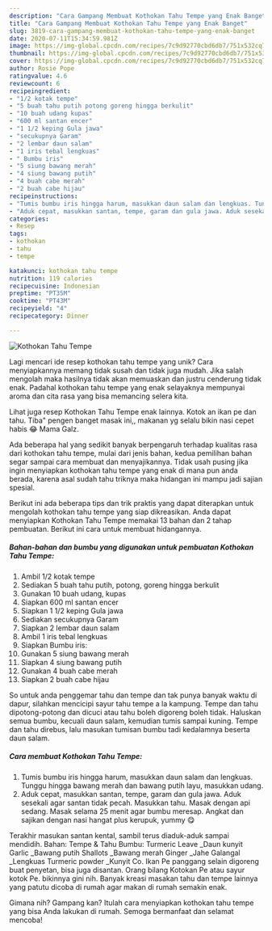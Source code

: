 ```yaml
---
description: "Cara Gampang Membuat Kothokan Tahu Tempe yang Enak Banget"
title: "Cara Gampang Membuat Kothokan Tahu Tempe yang Enak Banget"
slug: 3819-cara-gampang-membuat-kothokan-tahu-tempe-yang-enak-banget
date: 2020-07-11T15:34:59.981Z
image: https://img-global.cpcdn.com/recipes/7c9d92770cbd6db7/751x532cq70/kothokan-tahu-tempe-foto-resep-utama.jpg
thumbnail: https://img-global.cpcdn.com/recipes/7c9d92770cbd6db7/751x532cq70/kothokan-tahu-tempe-foto-resep-utama.jpg
cover: https://img-global.cpcdn.com/recipes/7c9d92770cbd6db7/751x532cq70/kothokan-tahu-tempe-foto-resep-utama.jpg
author: Rosie Pope
ratingvalue: 4.6
reviewcount: 6
recipeingredient:
- "1/2 kotak tempe"
- "5 buah tahu putih potong goreng hingga berkulit"
- "10 buah udang kupas"
- "600 ml santan encer"
- "1 1/2 keping Gula jawa"
- "secukupnya Garam"
- "2 lembar daun salam"
- "1 iris tebal lengkuas"
- " Bumbu iris"
- "5 siung bawang merah"
- "4 siung bawang putih"
- "4 buah cabe merah"
- "2 buah cabe hijau"
recipeinstructions:
- "Tumis bumbu iris hingga harum, masukkan daun salam dan lengkuas. Tunggu hingga bawang merah dan bawang putih layu, masukkan udang."
- "Aduk cepat, masukkan santan, tempe, garam dan gula jawa. Aduk sesekali agar santan tidak pecah. Masukkan tahu. Masak dengan api sedang. Masak selama 25 menit agar bumbu meresap. Angkat dan sajikan dengan nasi hangat plus kerupuk, yummy 😋"
categories:
- Resep
tags:
- kothokan
- tahu
- tempe

katakunci: kothokan tahu tempe 
nutrition: 119 calories
recipecuisine: Indonesian
preptime: "PT35M"
cooktime: "PT43M"
recipeyield: "4"
recipecategory: Dinner

---
```



![Kothokan Tahu Tempe](https://img-global.cpcdn.com/recipes/7c9d92770cbd6db7/751x532cq70/kothokan-tahu-tempe-foto-resep-utama.jpg)

Lagi mencari ide resep kothokan tahu tempe yang unik? Cara menyiapkannya memang tidak susah dan tidak juga mudah. Jika salah mengolah maka hasilnya tidak akan memuaskan dan justru cenderung tidak enak. Padahal kothokan tahu tempe yang enak selayaknya mempunyai aroma dan cita rasa yang bisa memancing selera kita.

Lihat juga resep Kothokan Tahu Tempe enak lainnya. Kotok an ikan pe dan tahu. Tiba&#34; pengen banget masak ini,, makanan yg selalu bikin nasi cepet habis 😂 Mama Galz.

Ada beberapa hal yang sedikit banyak berpengaruh terhadap kualitas rasa dari kothokan tahu tempe, mulai dari jenis bahan, kedua pemilihan bahan segar sampai cara membuat dan menyajikannya. Tidak usah pusing jika ingin menyiapkan kothokan tahu tempe yang enak di mana pun anda berada, karena asal sudah tahu triknya maka hidangan ini mampu jadi sajian spesial.


Berikut ini ada beberapa tips dan trik praktis yang dapat diterapkan untuk mengolah kothokan tahu tempe yang siap dikreasikan. Anda dapat menyiapkan Kothokan Tahu Tempe memakai 13 bahan dan 2 tahap pembuatan. Berikut ini cara untuk membuat hidangannya.

<!--inarticleads1-->

##### Bahan-bahan dan bumbu yang digunakan untuk pembuatan Kothokan Tahu Tempe:

1. Ambil 1/2 kotak tempe
1. Sediakan 5 buah tahu putih, potong, goreng hingga berkulit
1. Gunakan 10 buah udang, kupas
1. Siapkan 600 ml santan encer
1. Siapkan 1 1/2 keping Gula jawa
1. Sediakan secukupnya Garam
1. Siapkan 2 lembar daun salam
1. Ambil 1 iris tebal lengkuas
1. Siapkan  Bumbu iris:
1. Gunakan 5 siung bawang merah
1. Siapkan 4 siung bawang putih
1. Gunakan 4 buah cabe merah
1. Siapkan 2 buah cabe hijau


So untuk anda penggemar tahu dan tempe dan tak punya banyak waktu di dapur, silahkan mencicipi sayur tahu tempe a la kampung. Tempe dan tahu dipotong-potong dan dicuci atau tahu boleh digoreng boleh tidak. Haluskan semua bumbu, kecuali daun salam, kemudian tumis sampai kuning. Tempe dan tahu direbus, lalu masukan tumisan bumbu tadi kedalamnya beserta daun salam. 

<!--inarticleads2-->

##### Cara membuat Kothokan Tahu Tempe:

1. Tumis bumbu iris hingga harum, masukkan daun salam dan lengkuas. Tunggu hingga bawang merah dan bawang putih layu, masukkan udang.
1. Aduk cepat, masukkan santan, tempe, garam dan gula jawa. Aduk sesekali agar santan tidak pecah. Masukkan tahu. Masak dengan api sedang. Masak selama 25 menit agar bumbu meresap. Angkat dan sajikan dengan nasi hangat plus kerupuk, yummy 😋


Terakhir masukan santan kental, sambil terus diaduk-aduk sampai mendidih. Bahan: Tempe &amp; Tahu Bumbu: Turmeric Leave _Daun kunyit Garlic _Bawang putih Shallots _Bawang merah Ginger _Jahe Galangal _Lengkuas Turmeric powder _Kunyit Co. Ikan Pe panggang selain digoreng buat penyetan, bisa juga disantan. Orang bilang Kotokan Pe atau sayur kotok Pe. bikinnya gini nih. Banyak kreasi masakan tahu dan tempe lainnya yang patutu dicoba di rumah agar makan di rumah semakin enak. 

Gimana nih? Gampang kan? Itulah cara menyiapkan kothokan tahu tempe yang bisa Anda lakukan di rumah. Semoga bermanfaat dan selamat mencoba!
